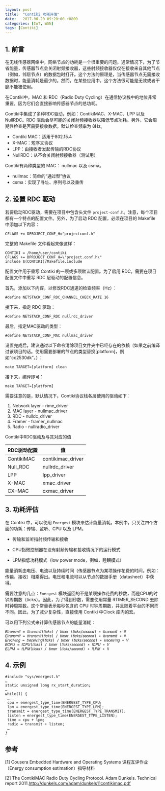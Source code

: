 ```yaml
---
layout: post
title:  "Contiki 功耗评估"
date:   2017-06-20 09:20:00 +0800
categories: [IoT, WSN]
tags: [Contiki]
---
```


## 1. 前言

在无线传感器网络中，网络节点的功耗是一个很重要的问题。通常情况下，为了节省能量，传感器节点会关闭射频接收器，这些射频接收器仅仅在接收来自其他节点（例如，邻居节点）的数据包时打开。这个方法的原理是，当传感器节点无需接收数据时，能量消耗是最少的。然而，在某些应用中，这个方法很可能是无效或者干脆不能被使用。

在Contiki中，MAC 和 RDC（Radio Duty Cycling）在通信协议栈中的地位非常重要，因为它们会直接影响传感器节点的总功耗。

Contiki中集成了多种RDC驱动，例如：ContikiMAC、X-MAC、LPP 以及 NullRDC。RDC 驱动会尽可能的关闭射频接收器以降低节点功耗。另外，它会周期性检查是否需要接收数据。默认检查频率为 8Hz。

- Contiki MAC：适用于802.15.4
- X-MAC：短序文协议
- LPP：由接收者发起传输的RDC协议
- NullRDC：从不会关闭射频接收器（测试用）

Contiki有两种类型的 MAC： nullmac 以及 csma。

- nullmac：简单的“通过型”协议
- csma：实现了寻址、序列号以及重传

## 2. 设置 RDC 驱动

若要启动RDC驱动，需要在项目中包含头文件 `project-conf.h`。注意，每个项目都有一个特点的配置文件。另外，为了启动 RDC 配置，必须在项目的 Makefile 中添加以下内容：

```
CFLAGS += ­DPROJECT_CONF_H="project­conf.h" 
```

完整的 Makefile 文件看起来像这样：

```
CONTIKI = /home/user/contiki
CFLAGS += DPROJECT_CONF_H=\"project.conf.h\"
include $(CONTIKI)/Makefile.include 
```

配置文件用于重写 Contiki 的一项或多项默认配置。为了启用 RDC，需要在项目配置文件中重写 RDC 层驱动的配置信息。

首先，添加以下内容，以修改RDC通道的检查频率（Hz）：

```
#define NETSTACK_CONF_RDC_CHANNEL_CHECK_RATE 16
```

接下来，指定 RDC 驱动：

```
#define NETSTACK_CONF_RDC nullrdc_driver 
```
最后，指定MAC驱动的类型：

```
#define NETSTACK_CONF_MAC nullmac_driver 
```

设置完成后，建议通过以下命令清除项目文件夹中已经存在的依赖（如果之前编译过该项目的话。使用需要部署的节点的类型替换[platform]，例如“cc2530dk”。）：

```
make TARGET=[platform] clean
```

接下来，编译即可：

```
make TARGET=[platform]
```

需要注意的是，默认情况下，Contiki协议栈各层使用的驱动如下：

1. Network layer - rime_driver
2. MAC layer - nullmac_driver
3. RDC - nulldc_driver
4. Framer - framer_nullmac
5. Radio - nullradio_driver

Contiki中RDC驱动及与其对应的值

| RDC驱动配置 | 值                |
| ----------- | ----------------- |
| ContikiMAC  | contikimac_driver |
| Null_RDC    | nullrdc_driver    |
| LPP         | lpp_driver        |
| X-MAC       | xmac_driver       |
| CX-MAC      | cxmac_driver      |

 

## 3. 功耗评估 

在 Contiki 中，可以使用 `Energest` 模块来估计能量消耗。本例中，只关注四个方面的功耗：传输、监听、CPU 以及 LPM。

- 传输和监听指射频传输和接收

- CPU指微控制器在没有射频传输和接收情况下的运行模式

- LPM指低功耗模式（low power mode，例如，睡眠模式）

能量消耗由电压、电流以及持续时间（传感器节点为某项操作花费的时间，例如：传输、接收）相乘得出。电压和电流可以从节点的数据手册（datasheet）中获得。

需要注意的几点：`Energest` 模块返回的不是某项操作花费的秒数，而是CPU的时钟周期数（ticks）。因此，为了得到秒数，需要使用常量 RTIMER_SECOND 去除时钟周期数。这个常量表示每秒包含的 CPU 时钟周期数，并且随着平台的不同而不同。因此，为了减少复杂性，直接使用 Contiki 中Clock 库内的宏。

可以用下列公式来计算传感器节点的能量消耗：

```
𝐸𝑡𝑟𝑎𝑛𝑠𝑚𝑖𝑡 = 𝑡𝑡𝑟𝑎𝑛𝑠𝑚𝑖𝑡(𝑡𝑖𝑐𝑘𝑠) / 𝑡𝑖𝑚𝑒𝑟 (𝑡𝑖𝑐𝑘𝑠/𝑠𝑒𝑐𝑜𝑛𝑑) ∗ 𝐼𝑡𝑟𝑎𝑛𝑠𝑚𝑖𝑡 ∗ V
𝐸𝑡𝑟𝑎𝑛𝑠𝑚𝑖𝑡 = 𝑡𝑡𝑟𝑎𝑛𝑠𝑚𝑖𝑡(𝑡𝑖𝑐𝑘𝑠) / 𝑡𝑖𝑚𝑒𝑟 (𝑡𝑖𝑐𝑘𝑠/𝑠𝑒𝑐𝑜𝑛𝑑) ∗ 𝐼𝑡𝑟𝑎𝑛𝑠𝑚𝑖𝑡 ∗ V
𝐸𝑟𝑒𝑐𝑖𝑣𝑖𝑛𝑔 = 𝑡𝑟𝑒𝑐𝑒𝑖𝑣𝑖𝑛𝑔(𝑡𝑖𝑐𝑘𝑠) / 𝑡𝑖𝑚𝑒𝑟 (𝑡𝑖𝑐𝑘𝑠/𝑠𝑒𝑐𝑜𝑛𝑑) ∗ 𝐼𝑟𝑒𝑐𝑒𝑖𝑣𝑖𝑛𝑔 ∗ 𝑉
𝐸𝐶𝑃𝑈 = 𝑡𝐶𝑃𝑈(𝑡𝑖𝑐𝑘𝑠) / 𝑡𝑖𝑚𝑒𝑟 (𝑡𝑖𝑐𝑘𝑠/𝑠𝑒𝑐𝑜𝑛𝑑) ∗ 𝐼𝐶𝑃𝑈 ∗ 𝑉
𝐸𝐿𝑃𝑀 = 𝑡𝐿𝑃𝑀(𝑡𝑖𝑐𝑘𝑠) / 𝑡𝑖𝑚𝑒𝑟 (𝑡𝑖𝑐𝑘𝑠/𝑠𝑒𝑐𝑜𝑛𝑑) ∗ 𝐼𝐿𝑃𝑀 ∗ V
```


## 4. 示例

```
#include "sys/energest.h"
…
static unsigned long rx_start_duration; 
…
while(1) {
 …
 cpu = energest_type_time(ENERGEST_TYPE_CPU;
 lpm = energest_type_time(ENERGEST_TYPE_LPM); 
 transmit = energest_type_time(ENERGEST_TYPE_TRANSMIT);
 listen = energest_type_time(ENERGEST_TYPE_LISTEN);
 time = cpu + lpm;
 radio = transmit + listen;
 …
}
```


## 参考

[1] Cousera Embedded Hardware and Operating Systems 课程互评作业（Energy consumption estimation）指导材料 

[2] The ContikiMAC Radio Duty Cycling Protocol. Adam Dunkels. Technical report 2011.http://dunkels.com/adam/dunkels11contikimac.pdf